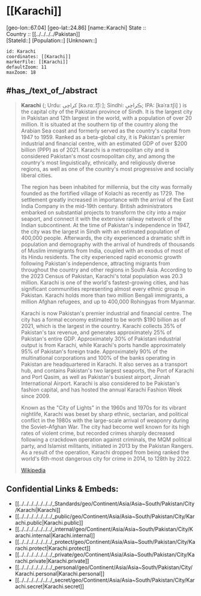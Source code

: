 ﻿---
location:
- 24.86
- 67.04
mapzoom:
- 7
- 12
mapmarker: city
type: City
tags:
- geo/City
SpocWebEntityId: 31302
isDeleted: false
confidential: public
has_id_wikidata: Q8660
twinned_administrative_body:
- '[[/_Standards/WikiData/WD~Mashhad,121157]]'
- '[[/_Standards/WikiData/WD~İzmit,129649]]'
- '[[/_Standards/WikiData/WD~Qom,170573]]'
- '[[/_Standards/WikiData/WD~Zonguldak,187895]]'
- '[[/_Standards/WikiData/WD~Jeddah,374365]]'
- '[[/_Standards/WikiData/WD~Tashkent,269]]'
- '[[/_Standards/WikiData/WD~Istanbul,406]]'
- '[[/_Standards/WikiData/WD~Dubai,612]]'
- '[[/_Standards/WikiData/WD~Mumbai,1156]]'
- '[[/_Standards/WikiData/WD~Chicago,1297]]'
- '[[/_Standards/WikiData/WD~Kolkata,1348]]'
- '[[/_Standards/WikiData/WD~Dhaka,1354]]'
- '[[/_Standards/WikiData/WD~Delhi,1353]]'
- "[[/_Standards/WikiData/WD~Kuala_Lumpur,1865]]"
- '[[/_Standards/WikiData/WD~Beirut,3820]]'
- '[[/_Standards/WikiData/WD~Manama,3882]]'
- "[[/_Standards/WikiData/WD~Port_Louis,3929]]"
- '[[/_Standards/WikiData/WD~Shanghai,8686]]'
- '[[/_Standards/WikiData/WD~Houston,16555]]'
- '[[/_Standards/WikiData/WD~Pristina,25270]]'
- '[[/_Standards/WikiData/WD~London,84]]'
instance_of:
- '[[/_Standards/WikiData/WD~megacity,174844]]'
- '[[/_Standards/WikiData/WD~metropolis,200250]]'
- "[[/_Standards/WikiData/WD~big_city,1549591]]"
- "[[/_Standards/WikiData/WD~city_or_town,7930989]]"
- "[[/_Standards/WikiData/WD~state_capital,11271835]]"
- "[[/_Standards/WikiData/WD~largest_city,51929311]]"
- "[[/_Standards/WikiData/WD~administrative_territorial_entity,56061]]"
described_by_source:
- "[[/_Standards/WikiData/WD~Encyclopædia_Britannica_11th_edition,867541]]"
- "[[/_Standards/WikiData/WD~The_Nuttall_Encyclopædia,3181656]]"
owner_of:
- "[[/_Standards/WikiData/WD~CDGK_Stadium,5009925]]"
- "[[/_Standards/WikiData/WD~Peoples_Football_Stadium,7166062]]"
demographics_of_topic: "[[/_Standards/WikiData/WD~demographics_of_Karachi,5256021]]"
economy_of_topic: "[[/_Standards/WikiData/WD~economy_of_Karachi,5333698]]"
geography_of_topic: "[[/_Standards/WikiData/WD~geography_of_Karachi,5535161]]"
capital: "[[/_Standards/WikiData/WD~Gulshan_Town,5617890]]"
office_held_by_head_of_government: "[[/_Standards/WikiData/WD~Mayor_of_Karachi,6627562]]"
category_for_people_born_here: '[[/_Standards/WikiData/WD~Q8056407,8056407]]'
image: "http://commons.wikimedia.org/wiki/Special:FilePath/Karachi%20from%20above.jpg"
montage_image:
- "http://commons.wikimedia.org/wiki/Special:FilePath/Karachi%20Montage%2002.PNG"
- "http://commons.wikimedia.org/wiki/Special:FilePath/Karachimontage.jpg"
postal_code: 74000–75900
Commons_gallery: کراچی
demonym:
- Karachiite
- Karaĉiano
- Karachite
- کراچوی
native_label:
- ڪراچي
- کَراچی
- Karachi
official_name:
- ڪراچي
- کراچی
legislative_body: "[[/_Standards/WikiData/WD~Karachi_Metropolitan_Corporation,15982486]]"
permanent_duplicated_item: '[[/_Standards/WikiData/WD~Q27096394,27096394]]'
head_of_government: "[[/_Standards/WikiData/WD~Murtaza_Wahab,56485499]]"
member_of: "[[/_Standards/WikiData/WD~World_Tourism_Cities_Federation,67652870]]"
different_from: '[[/_Standards/WikiData/WD~Karachi,68037518]]'
category_for_people_buried_here: '[[/_Standards/WikiData/WD~Q86697522,86697522]]'
ISNI: 0000000105629973
page_banner: "http://commons.wikimedia.org/wiki/Special:FilePath/Karachi%20WV%20banner1.jpg"
inception: "1729-01-01T00:00:00Z"
official_website: "https://www.kmc.gos.pk/"
country: '[[/_Standards/WikiData/WD~Pakistan,843]]'
official_language: '[[/_Standards/WikiData/WD~Urdu,1617]]'
located_in_time_zone: '[[/_Standards/WikiData/WD~UTC+05_00,6806]]'
elevation_above_sea_level: 8
located_in_the_administrative_territorial_entity: '[[/_Standards/WikiData/WD~Sindh,37211]]'
capital_of: '[[/_Standards/WikiData/WD~Sindh,37211]]'
local_dialing_code: 021
area: 3527
licence_plate_code:
- KA
- KC
coat_of_arms_image: "http://commons.wikimedia.org/wiki/Special:FilePath/CDGKlogo.png"
WOEID: 2211096
hashtag: Karachi
Commons_category: Karachi
OmegaWiki_Defined_Meaning: 1212315
population: 14910352
UN_LOCODE: PKKHI
GitHub_topic: karachi
subreddit: karachi
U_S_National_Archives_Identifier: 10044300
coordinate_location: "Point(67.01 24.86)"
---

# [[Karachi]]

[geo-lon::67.04] 
[geo-lat::24.86] 
[name::Karachi] 
State ::  
Country :: [[../../../../Pakistan]]  
[StateId::] 
[Population::] 
[Unknown::] 


```leaflet
id: Karachi
coordinates: [[Karachi]] 
markerFile: [[Karachi]] 
defaultZoom: 11 
maxZoom: 18
```

## #has_/text_of_/abstract 

> **Karachi** (; Urdu: کراچی [kə.ɾɑː.t͡ʃiː]; Sindhi: ڪراچي‎; IPA: [kəˈraːtʃi] ) is the capital city of the Pakistani province of Sindh. It is the largest city in Pakistan and 12th largest in the world, with a population of over 20 million. It is situated at the southern tip of the country along the Arabian Sea coast and formerly served as the country's capital from 1947 to 1959. Ranked as a beta-global city, it is Pakistan's premier industrial and financial centre, with an estimated GDP of over $200 billion (PPP) as of 2021. Karachi is a metropolitan city and is considered  Pakistan's most cosmopolitan city, and among the country's most linguistically, ethnically, and religiously diverse regions, as well as one of the country's most progressive and socially liberal cities.
>
> The region has been inhabited for millennia, but the city was formally founded as the fortified village of Kolachi as recently as 1729. The settlement greatly increased in importance with the arrival of the East India Company in the mid-19th century. British administrators embarked on substantial projects to transform the city into a major seaport, and connect it with the extensive railway network of the Indian subcontinent. At the time of Pakistan's independence in 1947, the city was the largest in Sindh with an estimated population of 400,000 people. Afterwards, the city experienced a dramatic shift in population and demography with the arrival of hundreds of thousands of Muslim immigrants from India, coupled with an exodus of most of its Hindu residents. The city experienced rapid economic growth following Pakistan's independence, attracting migrants from throughout the country and other regions in South Asia. According to the 2023 Census of Pakistan, Karachi's total population was 20.3 million. Karachi is one of the world's fastest-growing cities, and has significant communities representing almost every ethnic group in Pakistan. Karachi holds more than two million Bengali immigrants, a million Afghan refugees, and up to 400,000 Rohingyas from Myanmar.
>
> Karachi is now Pakistan's premier industrial and financial centre. The city has a formal economy estimated to be worth $190 billion as of 2021, which is the largest in the country. Karachi collects 35% of Pakistan's tax revenue, and generates approximately 25% of Pakistan's entire GDP. Approximately 30% of Pakistani industrial output is from Karachi, while Karachi's ports handle approximately 95% of Pakistan's foreign trade. Approximately 90% of the multinational corporations and 100% of the banks operating in Pakistan are headquartered in Karachi. It also serves as a transport hub, and contains Pakistan's two largest seaports, the Port of Karachi and Port Qasim, as well as Pakistan's busiest airport, Jinnah International Airport. Karachi is also considered to be Pakistan's fashion capital, and has hosted the annual Karachi Fashion Week since 2009.
>
> Known as the "City of Lights" in the 1960s and 1970s for its vibrant nightlife, Karachi was beset by sharp ethnic, sectarian, and political conflict in the 1980s with the large-scale arrival of weaponry during the Soviet–Afghan War. The city had become well known for its high rates of violent crime, but recorded crimes sharply decreased following a crackdown operation against criminals, the MQM political party, and Islamist militants, initiated in 2013 by the Pakistan Rangers. As a result of the operation, Karachi dropped from being ranked the world's 6th-most dangerous city for crime in 2014, to 128th by 2022.
>
> [Wikipedia](https://en.wikipedia.org/wiki/Karachi)
## Confidential Links & Embeds: 
- [[../../../../../../../_Standards/geo/Continent/Asia/Asia~South/Pakistan/City/Karachi|Karachi]] 
- [[../../../../../../../_public/geo/Continent/Asia/Asia~South/Pakistan/City/Karachi.public|Karachi.public]] 
- [[../../../../../../../_internal/geo/Continent/Asia/Asia~South/Pakistan/City/Karachi.internal|Karachi.internal]] 
- [[../../../../../../../_protect/geo/Continent/Asia/Asia~South/Pakistan/City/Karachi.protect|Karachi.protect]] 
- [[../../../../../../../_private/geo/Continent/Asia/Asia~South/Pakistan/City/Karachi.private|Karachi.private]] 
- [[../../../../../../../_personal/geo/Continent/Asia/Asia~South/Pakistan/City/Karachi.personal|Karachi.personal]] 
- [[../../../../../../../_secret/geo/Continent/Asia/Asia~South/Pakistan/City/Karachi.secret|Karachi.secret]] 
